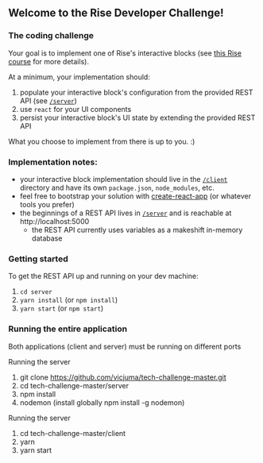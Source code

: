 ## Welcome to the Rise Developer Challenge!

### The coding challenge

Your goal is to implement one of Rise's interactive blocks (see [this Rise course](https://rise.articulate.com/share/IUB9zxbEaKjSQ89lw74eevjW1qC7d-54) for more details).

At a minimum, your implementation should:
1. populate your interactive block's configuration from the provided REST API (see [`/server`](/server))
1. use `react` for your UI components
1. persist your interactive block's UI state by extending the provided REST API

What you choose to implement from there is up to you. :)

### Implementation notes:

- your interactive block implementation should live in the [`/client`](/client) directory and have its own `package.json`, `node_modules`, etc.
- feel free to bootstrap your solution with [create-react-app](https://github.com/facebookincubator/create-react-app) (or whatever tools you prefer)
- the beginnings of a REST API lives in [`/server`](/server) and is reachable at http://localhost:5000
  - the REST API currently uses variables as a makeshift in-memory database

### Getting started

To get the REST API up and running on your dev machine:

1. `cd server`
1. `yarn install` (or `npm install`)
1. `yarn start` (or `npm start`)

### Running the entire application
Both applications (client and server) must be running on different ports

Running the server
1. git clone https://github.com/vicjuma/tech-challenge-master.git
2. cd tech-challenge-master/server
3. npm install
4. nodemon (install globally npm install -g nodemon)

Running the server
1. cd tech-challenge-master/client
2. yarn
3. yarn start